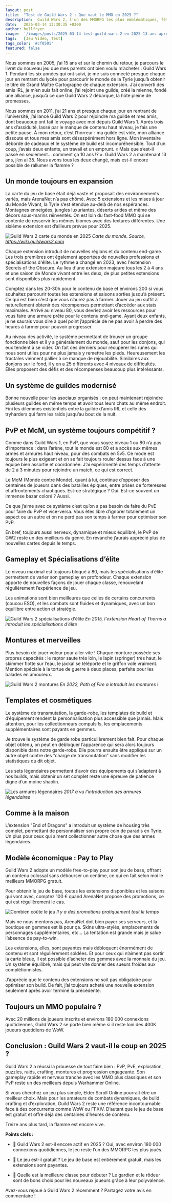 ```yaml
---
layout: post
title:  "Test de Guild Wars 2 : Que vaut le MMO en 2025 ?"
description:  Guild Wars 2, l'un des MMORPG les plus emblématiques, fête ses 13 ans. Que vaut-il en 2025 ? Je vous donne mon un avis détaillé sur son évolution, son gameplay et son modèle économique.
date:   2025-03-14 13:30:35 +0300
author: hellfryer
image:  '/images/posts/2025-03-14-test-guild-wars-2-en-2025-13-ans-apres/cover.webp'
tags:   [Jeu Vidéo, Test]
tags_color: '#cf0501'
featured: false
---
```


Nous sommes en 2005, j’ai 15 ans et sur le chemin du retour, je parcours le livret du nouveau jeu que mes parents ont bien voulu m’acheter : Guild Wars 1. Pendant les six années qui ont suivi, je me suis connecté presque chaque jour en rentrant du lycée pour parcourir le monde de la Tyrie jusqu’à obtenir le titre de Grand Maître Cartographe de chaque extension. J’ai converti des amis IRL, je m’en suis fait online, j’ai rejoint une guilde, créé la mienne, fondé une alliance, jusqu’à ce que Guild Wars 2 débarque, la hôte pleine de promesses.

Nous sommes en 2011, j’ai 21 ans et presque chaque jour en rentrant de l’université, j’ai lancé Guild Wars 2 pour rejoindre ma guilde et mes amis, dont beaucoup ont fait le voyage avec moi depuis Guild Wars 1. Après trois ans d’assiduité, lassé par le manque de contenu haut niveau, je fais une petite pause. À mon retour, c’est l’horreur : ma guilde est vide, mon alliance dissoute et tous mes amis sont désespérément hors ligne. Mon inventaire déborde de cadeaux et le système de build est incompréhensible. Tout d’un coup, j’avais deux enfants, un travail et un emprunt. « Mais que s’est-il passé en seulement… comment ça 10 ans !? ». Guild Wars 2 a maintenant 13 ans, j’en ai 35. Nous avons tous les deux changé, mais est-il encore possible de rallumer la flamme ?

## Un monde toujours en expansion

La carte du jeu de base était déjà vaste et proposait des environnements variés, mais ArenaNet n’a pas chômé. Avec 5 extensions et les mises à jour du Monde Vivant, la Tyrie s’est étendue au-delà de nos espérances. Montagnes enneigées, jungles luxuriantes, déserts arides et même des décors sous-marins réinventés. On est loin du fast-food MMO qui se contente de resservir les mêmes biomes avec des textures différentes. Une sixième extension est d’ailleurs prévue pour 2025.

![Guild Wars 2 carte du monde en 2025]({{site.baseurl}}/images/posts/2025-03-14-test-guild-wars-2-en-2025-13-ans-apres/guild-wars-2-carte-2025.jpg)
*Carte du monde. Source, https://wiki.guildwars2.com*

Chaque extension introduit de nouvelles régions et du contenu end-game. Les trois premières ont également apportées de nouvelles professions et spécialisations d'élite. Le rythme a changé en 2023, avec l'extension Secrets of the Obscure. Au lieu d'une extension majeure tous les 2 à 4 ans et une saison de Monde vivant entre les deux, de plus petites extensions sont disponibles plus rapidement.

Comptez dans les 20-30h pour le contenu de base et environs 200 si vous souhaitez parcourir toutes les extensions et saisons sorties jusqu’à présent. Ce qui est bien c’est que vous n’aurez pas à farmer. Jouer au jeu suffit à naturellement obtenir des récompenses permettant d’accéder aux stats maximales. Arrivé au niveau 80, vous devriez avoir les ressources pour vous faire une armure prête pour le contenu end-game. Ayant deux enfants, je ne saurais vous dire à quel point j’apprécie de ne pas avoir à perdre des heures à farmer pour pouvoir progresser.

Au niveau des activité, le système permettant de trouver un groupe fonctionne bien et il y a généralement du monde, sauf pour les donjons, qui eux tendent à se vider. On fait ces derniers pour récupérer les runes qui nous sont utiles pour ne plus jamais y remettre les pieds. Heureusement les fractales viennent pallier à ce manque de rejouabilité. Similaires aux donjons sur le fond, il y en a 25 différents avec 4 niveaux de difficultés. Elles proposent des défis et des récompenses beaucoup plus intéréssants.

## Un système de guildes modernisé

Bonne nouvelle pour les asociaux organisés : on peut maintenant rejoindre plusieurs guildes en même temps et avoir tous leurs chats au même endroit. Fini les dilemmes existentiels entre la guilde d’amis IRL et celle des tryharders qui farm les raids jusqu’au bout de la nuit.

## PvP et McM, un système toujours compétitif ?

Comme dans Guild Wars 1, en PvP, que vous soyez niveau 1 ou 80 n’a pas d’importance : dans l’arène, tout le monde est 80 et a accès aux mêmes armes et armures haut niveau, pour des combats en 5v5. Ce mode est toujours le plus exigeant et on se fait toujours rouler dessus face à une équipe bien assortie et coordonnée. J’ai expérimenté des temps d’attente de 2 à 3 minutes pour rejoindre un match, ce qui est correct.

Le McM (Monde contre Monde), quant à lui, continue d’opposer des centaines de joueurs dans des batailles épiques, entre prises de forteresses et affrontements chaotiques. Est-ce stratégique ? Oui. Est-ce souvent un immense bazar coloré ? Aussi.

Ce que j’aime avec ce système c’est qu’on a pas besoin de faire du PvE pour faire du PvP et vice-versa. Vous êtes libre d’ignorer totalement un aspect ou un autre et on ne perd pas son temps à farmer pour optimiser son PvP.

En bref, toujours aussi nerveux, dynamique et mieux équilibré, le PvP de GW2 reste un des meilleurs du genre. En revanche j’aurais apprécié plus de nouvelles cartes depuis le temps.

## Gameplay et Spécialisations d’élite

Le niveau maximal est toujours bloqué à 80, mais les spécialisations d’élite permettent de varier son gameplay en profondeur. Chaque extension apporte de nouvelles façons de jouer chaque classe, renouvelant régulièrement l’expérience de jeu.

Les animations sont bien meilleures que celles de certains concurrents (coucou ESO), et les combats sont fluides et dynamiques, avec un bon équilibre entre action et stratégie.

![Guild Wars 2 spécialisations d'élite]({{site.baseurl}}/images/posts/2025-03-14-test-guild-wars-2-en-2025-13-ans-apres/guild-wars-2-specialisation-elite.jpg)
*En 2015, l'extension Heart of Thorns a introduit les spécialisations d'élite*

## Montures et merveilles

Plus besoin de jouer voleur pour aller vite ! Chaque monture possède ses propres capacités : le raptor saute très loin, le lapin (springer) très haut, le skimmer flotte sur l’eau, le jackal se téléporte et le griffon vole vraiment. Mention spéciale à la tortue de guerre à deux places, parfaite pour les balades en amoureux.

![Guild Wars 2 montures]({{site.baseurl}}/images/posts/2025-03-14-test-guild-wars-2-en-2025-13-ans-apres/guild-wars-2-montures.jpg)
*En 2022, Path of Fire a introduit les montures !*

## Templates et cosmétiques

Le système de transmutation, la garde-robe, les templates de build et d’équipement rendent la personnalisation plus accessible que jamais. Mais attention, pour les collectionneurs compulsifs, les emplacements supplémentaires sont payants en gemmes.

Je trouve le système de garde robe particulièrement bien fait. Pour chaque objet obtenu, on peut en débloquer l’apparence qui sera alors toujours disponible dans notre garde-robe. Elle pourra ensuite être appliqué sur un autre objet contre des “charge de transmutation” sans modifier les statistiques du dit objet.

Les sets légendaires permettent d’avoir des équipements qui s’adaptent à nos builds, mais obtenir un set complet reste une épreuve de patience digne d’un moine shaolin.

![Les armures légendaires]({{site.baseurl}}/images/posts/2025-03-14-test-guild-wars-2-en-2025-13-ans-apres/guild-wars-2-set-legendaire.jpg)
*2017 a vu l'introduction des armures légendaires*

## Comme à la maison

L’extension "End of Dragons" a introduit un système de housing très complet, permettant de personnaliser son propre coin de paradis en Tyrie. Un plus pour ceux qui aiment collectionner autre chose que des armes légendaires.

## Modèle économique : Pay to Play

Guild Wars 2 adopte un modèle free-to-play pour son jeu de base, offrant un contenu colossal sans débourser un centime, ce qui en fait selon moi le meilleurs MMORPG gratuit. 

Pour obtenir le jeu de base, toutes les extensions disponibles et les saisons qui vont avec, comptez 100 € quand ArenaNet propose des promotions, ce qui est régulièrement le cas.

![Combien coûte le jeu]({{site.baseurl}}/images/posts/2025-03-14-test-guild-wars-2-en-2025-13-ans-apres/guild-wars-2-prix.jpg)
*Il y a des promotions pratiquement tout le temps*

Mais ne nous mentons pas, ArenaNet doit bien payer ses serveurs, et la boutique en gemmes est là pour ça. Skins ultra-stylés, emplacements de personnages supplémentaires, etc… La tentation est grande mais je salue l’absence de pay-to-win.

Les extensions, elles, sont payantes mais débloquent énormément de contenu et sont régulièrement soldées. Et pour ceux qui n’aiment pas sortir la carte bleue, il est possible d’acheter des gemmes avec la monnaie du jeu. Un système équilibré, mais qui peut vite donner des sueurs froides aux complétionnistes.

J’apprécie que le contenu des extensions ne soit pas obligatoire pour optimiser son build. De fait, j’ai toujours acheté une nouvelle extension seulement après avoir terminé la précédente.

## Toujours un MMO populaire ?

Avec 20 millions de joueurs inscrits et environs 180 000 connexions quotidiennes, Guild Wars 2 se porte bien même si il reste loin des 400K joueurs quotidiens de WoW.

## Conclusion : Guild Wars 2 vaut-il le coup en 2025 ?

Guild Wars 2 a réussi la prouesse de tout faire bien : PvP, PvE, exploration, puzzles, raids, crafting, montures et progression engageante. Son gameplay rapide et nerveux tranche avec les MMO plus classiques et son PvP reste un des meilleurs depuis Warhammer Online. 

Si vous cherchez un jeu plus simple, Elder Scroll Online pourrait être un meilleur choix. Mais pour les amateurs de combats dynamiques, de build crafting et d’exploration, Guild Wars 2 reste une référence incontournable face à des concurrents comme WoW ou FFXIV. D’autant que le jeu de base est gratuit et offre déjà des centaines d’heures de contenu.

Treize ans plus tard, la flamme est encore vive.

**Points clefs :**
- 📌 Guild Wars 2 est-il encore actif en 2025 ? Oui, avec environ 180 000 connexions quotidiennes, le jeu reste l’un des MMORPG les plus joués.

- 📌 Le jeu est-il gratuit ? Le jeu de base est entièrement gratuit, mais les extensions sont payantes.

- 📌 Quelle est la meilleure classe pour débuter ? Le gardien et le rôdeur sont de bons choix pour les nouveaux joueurs grâce à leur polyvalence.

Avez-vous rejoué à Guild Wars 2 récemment ? Partagez votre avis en commentaire !
